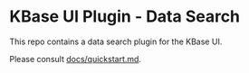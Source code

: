 # KBase UI Plugin - Data Search

This repo contains a data search plugin for the KBase UI.

Please consult [docs/quickstart.md]().